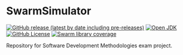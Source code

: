 # SwarmSimulator
[![GitHub release (latest by date including pre-releases)](https://img.shields.io/github/v/release/massimopavoni/SwarmSimulator?include_prereleases)](https://github.com/massimopavoni/SwarmSimulator/releases)
[![Open JDK](https://img.shields.io/badge/openjdk-17-brightgreen)](https://docs.oracle.com/en/java/javase/17/)
[![GitHub License](https://img.shields.io/github/license/massimopavoni/SwarmSimulator)](https://github.com/massimopavoni/SwarmSimulator/blob/main/LICENSE)
[![Swarm library coverage](https://img.shields.io/badge/library%20coverage-99%-brightgreen)](https://github.com/massimopavoni/SwarmSimulator/tree/main/swarm)

Repository for Software Development Methodologies exam project.
